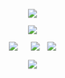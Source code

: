 <div id="header" align="center">
  
<img src="https://file.garden/ZgwdTG-uajjHAH58/div"> 

<p align="center"

<p align="center">
<img src="https://file.garden/ZgwdTG-uajjHAH58/rolnikcz" />
</p>

<div id="header" align="center">


</p>

[<img src="https://file.garden/ZgwdTG-uajjHAH58/rentry" />](https://rentry.co/fries)⠀⠀ [<img src="https://file.garden/ZgwdTG-uajjHAH58/ata" />](https://yoojoonghyuk.atabook.org/)  ⠀[<img src="https://file.garden/ZgwdTG-uajjHAH58/carrd" />](https://littlemushroom.carrd.co/) 
</p>

<img src="https://file.garden/ZgwdTG-uajjHAH58/drugi">

<p align="center"
